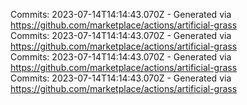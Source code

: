 Commits: 2023-07-14T14:14:43.070Z - Generated via https://github.com/marketplace/actions/artificial-grass
<br>
Commits: 2023-07-14T14:14:43.070Z - Generated via https://github.com/marketplace/actions/artificial-grass
<br>
Commits: 2023-07-14T14:14:43.070Z - Generated via https://github.com/marketplace/actions/artificial-grass
<br>
Commits: 2023-07-14T14:14:43.070Z - Generated via https://github.com/marketplace/actions/artificial-grass
<br>
